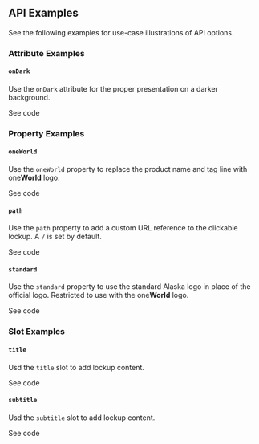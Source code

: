 <!-- AURO-GENERATED-CONTENT:START (FILE:src=./../api.md) -->
<!-- AURO-GENERATED-CONTENT:END -->

## API Examples

See the following examples for use-case illustrations of API options.

### Attribute Examples

#### `onDark`

Use the `onDark` attribute for the proper presentation on a darker background.

<div class="exampleWrapper--ondark">
  <!-- AURO-GENERATED-CONTENT:START (FILE:src=./../../apiExamples/onDarkExample.html) -->
  <!-- AURO-GENERATED-CONTENT:END -->
</div>
<auro-accordion alignRight>
  <span slot="trigger">See code</span>

<!-- AURO-GENERATED-CONTENT:START (CODE:src=./../../apiExamples/onDarkExample.html) -->
<!-- AURO-GENERATED-CONTENT:END -->

</auro-accordion>

### Property Examples

#### `oneWorld`

Use the `oneWorld` property to replace the product name and tag line with one**World** logo.

<div class="exampleWrapper">
  <!-- AURO-GENERATED-CONTENT:START (FILE:src=./../../apiExamples/oneWorld.html) -->
  <!-- AURO-GENERATED-CONTENT:END -->
</div>
<auro-accordion alignRight>
  <span slot="trigger">See code</span>

<!-- AURO-GENERATED-CONTENT:START (CODE:src=./../../apiExamples/oneWorld.html) -->
<!-- AURO-GENERATED-CONTENT:END -->

</auro-accordion>

#### `path`

Use the `path` property to add a custom URL reference to the clickable lockup. A `/` is set by default.

<div class="exampleWrapper">
  <!-- AURO-GENERATED-CONTENT:START (FILE:src=./../../apiExamples/path.html) -->
  <!-- AURO-GENERATED-CONTENT:END -->
</div>
<auro-accordion alignRight>
  <span slot="trigger">See code</span>

<!-- AURO-GENERATED-CONTENT:START (CODE:src=./../../apiExamples/path.html) -->
<!-- AURO-GENERATED-CONTENT:END -->

</auro-accordion>

#### `standard`

Use the `standard` property to use the standard Alaska logo in place of the official logo. Restricted to use with the one**World** logo.

<div class="exampleWrapper">
  <!-- AURO-GENERATED-CONTENT:START (FILE:src=./../../apiExamples/standard.html) -->
  <!-- AURO-GENERATED-CONTENT:END -->
</div>
<auro-accordion alignRight>
  <span slot="trigger">See code</span>

<!-- AURO-GENERATED-CONTENT:START (CODE:src=./../../apiExamples/standard.html) -->
<!-- AURO-GENERATED-CONTENT:END -->

</auro-accordion>

### Slot Examples

#### `title`

Usd the `title` slot to add lockup content.

<div class="exampleWrapper">
  <!-- AURO-GENERATED-CONTENT:START (FILE:src=./../../apiExamples/title.html) -->
  <!-- AURO-GENERATED-CONTENT:END -->
</div>
<auro-accordion alignRight>
  <span slot="trigger">See code</span>

<!-- AURO-GENERATED-CONTENT:START (CODE:src=./../../apiExamples/title.html) -->
<!-- AURO-GENERATED-CONTENT:END -->

</auro-accordion>

#### `subtitle`

Usd the `subtitle` slot to add lockup content.

<div class="exampleWrapper">
  <!-- AURO-GENERATED-CONTENT:START (FILE:src=./../../apiExamples/subtitle.html) -->
  <!-- AURO-GENERATED-CONTENT:END -->
</div>
<auro-accordion alignRight>
  <span slot="trigger">See code</span>

<!-- AURO-GENERATED-CONTENT:START (CODE:src=./../../apiExamples/subtitle.html) -->
<!-- AURO-GENERATED-CONTENT:END -->

</auro-accordion>


